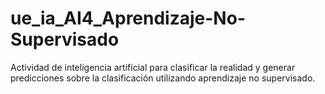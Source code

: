 # ue_ia_AI4_Aprendizaje-No-Supervisado
Actividad de inteligencia artificial para clasificar la realidad y generar predicciones sobre la clasificación utilizando aprendizaje no supervisado.
